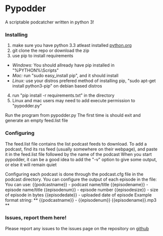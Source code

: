 # Pypodder
A scriptable podcatcher written in python 3!

### Installing

1. make sure you have python 3.3 atleast installed [python.org](https://www.python.org/downloads/)
2. git clone the repo or download the zip
3. use pip to install requirements
  * *Windows:* You should allready have pip installed in "%PYTHON%\Scripts"
  * *Mac:* run "sudo easy_install pip", and it should install
  * *Linux:* use your distros prefered method of installing pip, "sudo apt-get install python3-pip" on debian based distros
4. run "pip install -r requirements.txt" in the directory
5. Linux and mac users may need to add execute permission to "pypodder.py"

Run the program from pypodder.py
The first time is should exit and generate an empty feed.list file

### Configuring

The feed.list file contains the list podcast feeds to download. 
To add a podcast, find its rss feed (usually somewhere on their webpage), and paste it in the feed.list file followed by the name of the podcast
When you start pypodder, it can be a good idea to add the "-v" option to give some output, or else it will remain quiet

Configuring each podcast is done through the podcast.cfg file in the podcast directory. 
You can configure the output of each episode in the file:
You can use:
{{podcastname}} - podcast name/title 
{{episodename}} - episode name/title 
{{episodenum}}  - episode number 
{{episodesize}} - size of episode in bytes 
{{episodedate}} - uploaded date of episode 
Example format string: 
** {{podcastname}} - {{episodenum}} {{episodename}}.mp3 ** 


### Issues, report them here!

Please report any issues to the issues page on the repository on [github](https://github.com/Northcode/pypodder/issues)
  
